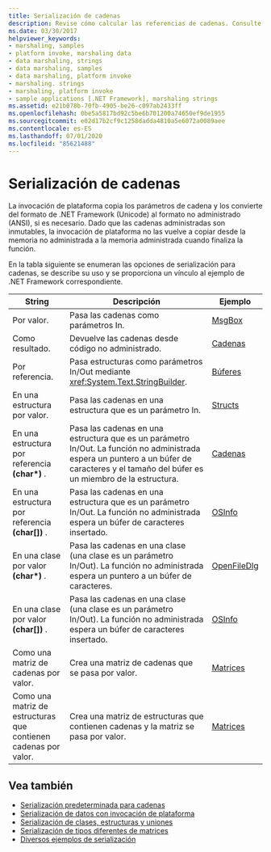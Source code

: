 ```yaml
---
title: Serialización de cadenas
description: Revise cómo calcular las referencias de cadenas. Consulte opciones para calcular las cadenas de serialización por valor o referencia, como resultado, en una estructura o clase por valor o referencia, y mucho más.
ms.date: 03/30/2017
helpviewer_keywords:
- marshaling, samples
- platform invoke, marshaling data
- data marshaling, strings
- data marshaling, samples
- data marshaling, platform invoke
- marshaling. strings
- marshaling, platform invoke
- sample applications [.NET Framework], marshaling strings
ms.assetid: e21b078b-70fb-4905-be26-c097ab2433ff
ms.openlocfilehash: 0be5a5817bd92c5be6b701200a74650ef9de1955
ms.sourcegitcommit: e02d17b2cf9c1258dadda4810a5e6072a0089aee
ms.contentlocale: es-ES
ms.lasthandoff: 07/01/2020
ms.locfileid: "85621488"
---
```

# <a name="marshaling-strings"></a>Serialización de cadenas
La invocación de plataforma copia los parámetros de cadena y los convierte del formato de .NET Framework (Unicode) al formato no administrado (ANSI), si es necesario. Dado que las cadenas administradas son inmutables, la invocación de plataforma no las vuelve a copiar desde la memoria no administrada a la memoria administrada cuando finaliza la función.  
  
 En la tabla siguiente se enumeran las opciones de serialización para cadenas, se describe su uso y se proporciona un vínculo al ejemplo de .NET Framework correspondiente.  
  
|String|Descripción|Ejemplo|  
|------------|-----------------|------------|  
|Por valor.|Pasa las cadenas como parámetros In.|[MsgBox](msgbox-sample.md)|  
|Como resultado.|Devuelve las cadenas desde código no administrado.|[Cadenas](https://docs.microsoft.com/previous-versions/dotnet/netframework-4.0/e765dyyy(v=vs.100))|  
|Por referencia.|Pasa estructuras como parámetros In/Out mediante <xref:System.Text.StringBuilder>.|[Búferes](https://docs.microsoft.com/previous-versions/dotnet/netframework-4.0/x3txb6xc(v=vs.100))|  
|En una estructura por valor.|Pasa las cadenas en una estructura que es un parámetro In.|[Structs](https://docs.microsoft.com/previous-versions/dotnet/netframework-4.0/eadtsekz(v=vs.100))|  
|En una estructura por referencia **(char\*)** .|Pasa las cadenas en una estructura que es un parámetro In/Out. La función no administrada espera un puntero a un búfer de caracteres y el tamaño del búfer es un miembro de la estructura.|[Cadenas](https://docs.microsoft.com/previous-versions/dotnet/netframework-4.0/e765dyyy(v=vs.100))|  
|En una estructura por referencia **(char[])** .|Pasa las cadenas en una estructura que es un parámetro In/Out. La función no administrada espera un búfer de caracteres insertado.|[OSInfo](https://docs.microsoft.com/previous-versions/dotnet/netframework-4.0/795sy883(v=vs.100))|  
|En una clase por valor **(char\*)** .|Pasa las cadenas en una clase (una clase es un parámetro In/Out). La función no administrada espera un puntero a un búfer de caracteres.|[OpenFileDlg](https://docs.microsoft.com/previous-versions/dotnet/netframework-4.0/w5tyztk9(v=vs.100))|  
|En una clase por valor **(char[])** .|Pasa las cadenas en una clase (una clase es un parámetro In/Out). La función no administrada espera un búfer de caracteres insertado.|[OSInfo](https://docs.microsoft.com/previous-versions/dotnet/netframework-4.0/795sy883(v=vs.100))|  
|Como una matriz de cadenas por valor.|Crea una matriz de cadenas que se pasa por valor.|[Matrices](marshaling-different-types-of-arrays.md)|  
|Como una matriz de estructuras que contienen cadenas por valor.|Crea una matriz de estructuras que contienen cadenas y la matriz se pasa por valor.|[Matrices](marshaling-different-types-of-arrays.md)|  
  
## <a name="see-also"></a>Vea también

- [Serialización predeterminada para cadenas](default-marshaling-for-strings.md)
- [Serialización de datos con invocación de plataforma](marshaling-data-with-platform-invoke.md)
- [Serialización de clases, estructuras y uniones](marshaling-classes-structures-and-unions.md)
- [Serialización de tipos diferentes de matrices](marshaling-different-types-of-arrays.md)
- [Diversos ejemplos de serialización](https://docs.microsoft.com/previous-versions/dotnet/netframework-4.0/ss9sb93t(v=vs.100))
